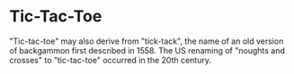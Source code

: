 # Tic-Tac-Toe
"Tic-tac-toe" may also derive from "tick-tack", the name of an old version of backgammon first described in 1558. The US renaming of "noughts and crosses" to "tic-tac-toe" occurred in the 20th century.
